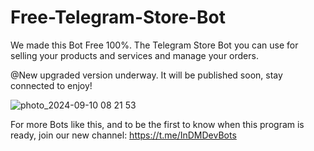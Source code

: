 # Free-Telegram-Store-Bot
We made this Bot Free 100%.
The Telegram Store Bot you can use for selling your products and services and manage your orders.

@New upgraded version underway.
It will be published soon, stay connected to enjoy!

![photo_2024-09-10 08 21 53](https://github.com/user-attachments/assets/c46020b2-5205-4d9d-a515-b6612f99da16)


For more Bots like this, and to be the first to know when this program is ready, join our new channel: https://t.me/InDMDevBots


